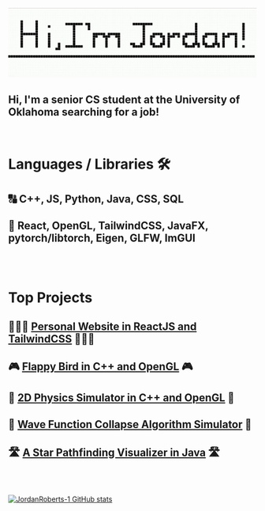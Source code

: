 ![Alt Text](namepathfinding.gif)

## Hi, I'm a senior CS student at the University of Oklahoma searching for a job!

<br />

# Languages / Libraries 🛠

## 🔠 C++, JS, Python, Java, CSS, SQL

## 🚀 React, OpenGL, TailwindCSS, JavaFX, pytorch/libtorch, Eigen, GLFW, ImGUI

<br /><br />

# Top Projects

## 👨🏻‍💻 [Personal Website in ReactJS and TailwindCSS](jordanrobertsdeveloper.com) 👨🏻‍💻

## 🎮 [Flappy Bird in C++ and OpenGL](https://github.com/JordanRoberts-1/OpenGL-FlappyBird) 🎮

## 🧲 [2D Physics Simulator in C++ and OpenGL](https://github.com/JordanRoberts-1/2DPhysicsSimulator) 🧲

## 🌊 [Wave Function Collapse Algorithm Simulator](https://github.com/JordanRoberts-1/wave-function-collapse) 🌊

## 🛣️ [A Star Pathfinding Visualizer in Java](https://github.com/JordanRoberts-1/AStarPathFinding) 🛣️

<br /><br />

[![JordanRoberts-1 GitHub stats](https://github-readme-stats.vercel.app/api?username=jordanroberts-1)](https://github.com/anuraghazra/github-readme-stats)
